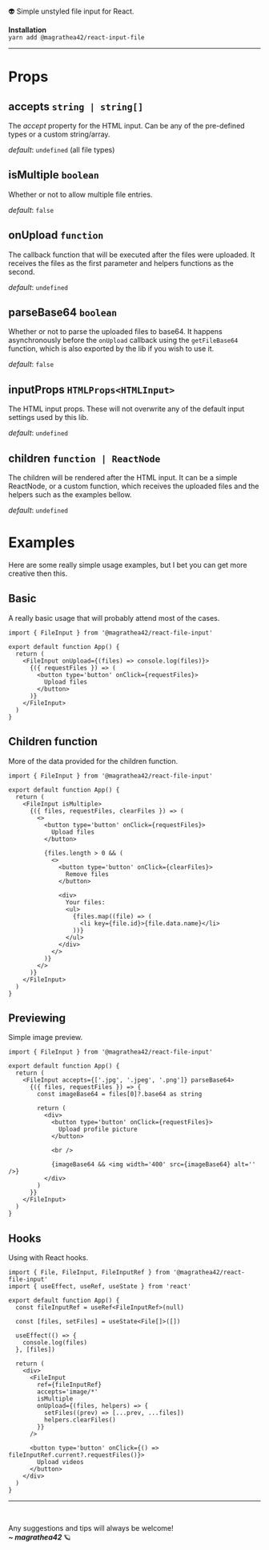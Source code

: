 👽 Simple unstyled file input for React.

**Installation** <br />
`yarn add @magrathea42/react-input-file`

---

# Props

## accepts `string | string[]`

The _accept_ property for the HTML input. Can be any of the pre-defined types or a custom string/array.

_default_: `undefined` (all file types)

## isMultiple `boolean`

Whether or not to allow multiple file entries.

_default_: `false`

## onUpload `function`

The callback function that will be executed after the files were uploaded. It receives the files as the first parameter and helpers functions as the second.

_default_: `undefined`

## parseBase64 `boolean`

Whether or not to parse the uploaded files to base64. It happens asynchronously before the `onUpload` callback using the `getFileBase64` function, which is also
exported by the lib if you wish to use it.

_default_: `false`

## inputProps `HTMLProps<HTMLInput>`

The HTML input props. These will not overwrite any of the default input settings used by this lib.

_default_: `undefined`

## children `function | ReactNode`

The children will be rendered after the HTML input. It can be a simple ReactNode, or a custom function, which receives the uploaded files and the helpers such as the examples bellow.

_default_: `undefined`

# Examples

Here are some really simple usage examples, but I bet you can get more creative then this.

## Basic

A really basic usage that will probably attend most of the cases.

```tsx
import { FileInput } from '@magrathea42/react-file-input'

export default function App() {
  return (
    <FileInput onUpload={(files) => console.log(files)}>
      {({ requestFiles }) => (
        <button type='button' onClick={requestFiles}>
          Upload files
        </button>
      )}
    </FileInput>
  )
}
```

## Children function

More of the data provided for the children function.

```tsx
import { FileInput } from '@magrathea42/react-file-input'

export default function App() {
  return (
    <FileInput isMultiple>
      {({ files, requestFiles, clearFiles }) => (
        <>
          <button type='button' onClick={requestFiles}>
            Upload files
          </button>

          {files.length > 0 && (
            <>
              <button type='button' onClick={clearFiles}>
                Remove files
              </button>

              <div>
                Your files:
                <ul>
                  {files.map((file) => (
                    <li key={file.id}>{file.data.name}</li>
                  ))}
                </ul>
              </div>
            </>
          )}
        </>
      )}
    </FileInput>
  )
}
```

## Previewing

Simple image preview.

```tsx
import { FileInput } from '@magrathea42/react-file-input'

export default function App() {
  return (
    <FileInput accepts={['.jpg', '.jpeg', '.png']} parseBase64>
      {({ files, requestFiles }) => {
        const imageBase64 = files[0]?.base64 as string

        return (
          <div>
            <button type='button' onClick={requestFiles}>
              Upload profile picture
            </button>

            <br />

            {imageBase64 && <img width='400' src={imageBase64} alt='' />}
          </div>
        )
      }}
    </FileInput>
  )
}
```

## Hooks

Using with React hooks.

```tsx
import { File, FileInput, FileInputRef } from '@magrathea42/react-file-input'
import { useEffect, useRef, useState } from 'react'

export default function App() {
  const fileInputRef = useRef<FileInputRef>(null)

  const [files, setFiles] = useState<File[]>([])

  useEffect(() => {
    console.log(files)
  }, [files])

  return (
    <div>
      <FileInput
        ref={fileInputRef}
        accepts='image/*'
        isMultiple
        onUpload={(files, helpers) => {
          setFiles((prev) => [...prev, ...files])
          helpers.clearFiles()
        }}
      />

      <button type='button' onClick={() => fileInputRef.current?.requestFiles()}>
        Upload videos
      </button>
    </div>
  )
}
```

---

<br/>

Any suggestions and tips will always be welcome! <br />
<i><b>~ magrathea42</b></i> 🪐
